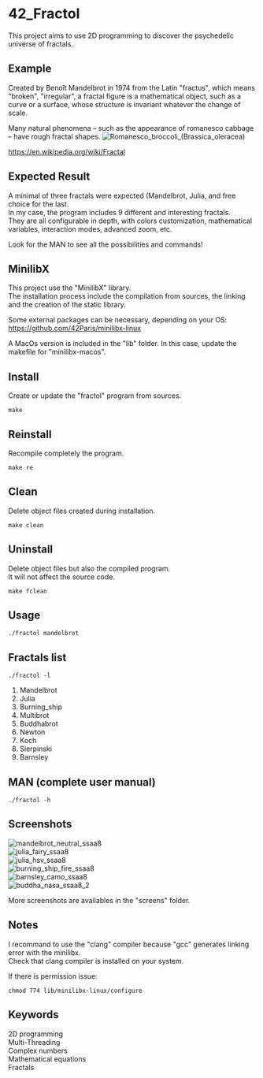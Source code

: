 # 42_Fractol
This project aims to use 2D programming to discover the psychedelic universe of fractals.

## Example
Created by Benoît Mandelbrot in 1974 from the Latin "fractus", which means "broken", "irregular", a fractal figure is a mathematical object, such as a curve or a surface, whose structure is invariant whatever the change of scale.  

Many natural phenomena – such as the appearance of romanesco cabbage – have rough fractal shapes.
![Romanesco_broccoli_(Brassica_oleracea)](https://user-images.githubusercontent.com/52746061/205169866-e702e9a5-aa2b-4736-a4a0-c6c281553600.jpg)

https://en.wikipedia.org/wiki/Fractal

## Expected Result
A minimal of three fractals were expected (Mandelbrot, Julia, and free choice for the last.  
In my case, the program includes 9 different and interesting fractals.  
They are all configurable in depth, with colors customization, mathematical variables, interaction modes, advanced zoom, etc.  

Look for the MAN to see all the possibilities and commands!

## MinilibX
This project use the "MinilibX" library.  
The installation process include the compilation from sources, the linking and the creation of the static library.

Some external packages can be necessary, depending on your OS: https://github.com/42Paris/minilibx-linux  

A MacOs version is included in the "lib" folder. In this case, update the makefile for "minilibx-macos".

## Install
Create or update the "fractol" program from sources.
```
make
```

## Reinstall
Recompile completely the program.
```
make re
```

## Clean
Delete object files created during installation.
```
make clean
```

## Uninstall
Delete object files but also the compiled program.  
It will not affect the source code.
```
make fclean
```

## Usage
```
./fractol mandelbrot
```

## Fractals list
```
./fractol -l
```
1) Mandelbrot		
2) Julia		
3) Burning_ship		
4) Multibrot		
5) Buddhabrot		
6) Newton		
7) Koch		
8) Sierpinski		
9) Barnsley

## MAN (complete user manual)
```
./fractol -h
```

## Screenshots
![mandelbrot_neutral_ssaa8](https://user-images.githubusercontent.com/52746061/205167885-e67f2d7e-cbc0-4ede-bc6e-d5ea0883dc8e.png)  
![julia_fairy_ssaa8](https://user-images.githubusercontent.com/52746061/205167784-4625719b-3d40-48dc-9511-55fa1e99b1c9.png)  
![julia_hsv_ssaa8](https://user-images.githubusercontent.com/52746061/205167823-20f8035c-f357-46df-8755-3424a8f39510.png)  
![burning_ship_fire_ssaa8](https://user-images.githubusercontent.com/52746061/205167719-3b9fd6aa-ea60-4842-8dd3-a985ca0d37dd.png)  
![barnsley_camo_ssaa8](https://user-images.githubusercontent.com/52746061/205167631-c36faa2e-1400-479d-846e-af0ff666d05b.png)  
![buddha_nasa_ssaa8_2](https://user-images.githubusercontent.com/52746061/205173610-385d3793-bda0-458c-9c56-22cc2d7b401c.png)  

More screenshots are availables in the "screens" folder.

## Notes
I recommand to use the "clang" compiler because "gcc" generates linking error with the minilibx.  
Check that clang compiler is installed on your system.

If there is permission issue:
```
chmod 774 lib/minilibx-linux/configure
```

## Keywords
2D programming  
Multi-Threading  
Complex numbers  
Mathematical equations  
Fractals  
